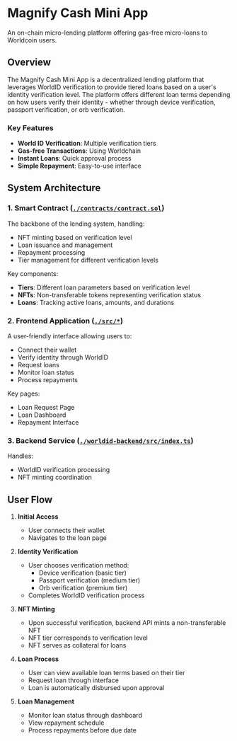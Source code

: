 # Magnify Cash Mini App

An on-chain micro-lending platform offering gas-free micro-loans to Worldcoin users.

## Overview

The Magnify Cash Mini App is a decentralized lending platform that leverages WorldID verification to provide tiered loans based on a user's identity verification level. The platform offers different loan terms depending on how users verify their identity - whether through device verification, passport verification, or orb verification.

### Key Features

- **World ID Verification**: Multiple verification tiers
- **Gas-free Transactions**: Using Worldchain
- **Instant Loans**: Quick approval process
- **Simple Repayment**: Easy-to-use interface

## System Architecture

### 1. Smart Contract ([`./contracts/contract.sol`](./docs/CONTRACT.md))

The backbone of the lending system, handling:

- NFT minting based on verification level
- Loan issuance and management
- Repayment processing
- Tier management for different verification levels

Key components:

- **Tiers**: Different loan parameters based on verification level
- **NFTs**: Non-transferable tokens representing verification status
- **Loans**: Tracking active loans, amounts, and durations

### 2. Frontend Application ([`./src/*`](./docs/FRONTEND.md))

A user-friendly interface allowing users to:

- Connect their wallet
- Verify identity through WorldID
- Request loans
- Monitor loan status
- Process repayments

Key pages:

- Loan Request Page
- Loan Dashboard
- Repayment Interface

### 3. Backend Service ([`./worldid-backend/src/index.ts`](./docs/API.md))

Handles:

- WorldID verification processing
- NFT minting coordination

## User Flow

1. **Initial Access**

   - User connects their wallet
   - Navigates to the loan page

2. **Identity Verification**

   - User chooses verification method:
     - Device verification (basic tier)
     - Passport verification (medium tier)
     - Orb verification (premium tier)
   - Completes WorldID verification process

3. **NFT Minting**

   - Upon successful verification, backend API mints a non-transferable NFT
   - NFT tier corresponds to verification level
   - NFT serves as collateral for loans

4. **Loan Process**

   - User can view available loan terms based on their tier
   - Request loan through interface
   - Loan is automatically disbursed upon approval

5. **Loan Management**
   - Monitor loan status through dashboard
   - View repayment schedule
   - Process repayments before due date
